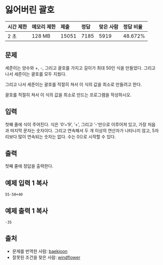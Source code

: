 # 잃어버린 괄호

| 시간 제한 | 메모리 제한 | 제출  | 정답 | 맞은 사람 | 정답 비율 |
| :-------- | :---------- | :---- | :--- | :-------- | :-------- |
| 2 초      | 128 MB      | 15051 | 7185 | 5919      | 48.672%   |

## 문제

세준이는 양수와 +, -, 그리고 괄호를 가지고 길이가 최대 50인 식을 만들었다. 그리고 나서 세준이는 괄호를 모두 지웠다.

그리고 나서 세준이는 괄호를 적절히 쳐서 이 식의 값을 최소로 만들려고 한다.

괄호를 적절히 쳐서 이 식의 값을 최소로 만드는 프로그램을 작성하시오.

## 입력

첫째 줄에 식이 주어진다. 식은 ‘0’~‘9’, ‘+’, 그리고 ‘-’만으로 이루어져 있고, 가장 처음과 마지막 문자는 숫자이다. 그리고 연속해서 두 개 이상의 연산자가 나타나지 않고, 5자리보다 많이 연속되는 숫자는 없다. 수는 0으로 시작할 수 있다.

## 출력

첫째 줄에 정답을 출력한다.

## 예제 입력 1 복사

```
55-50+40
```

## 예제 출력 1 복사

```
-35
```

## 출처

- 문제를 번역한 사람: [baekjoon](https://www.acmicpc.net/user/baekjoon)
- 잘못된 조건을 찾은 사람: [windflower](https://www.acmicpc.net/user/windflower)